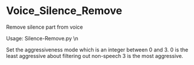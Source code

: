 # Voice_Silence_Remove
Remove silence part from voice

Usage: 
Silence-Remove.py <aggressiveness> <path to wav file>\n

Set the aggressiveness mode which is an integer between 0 and 3. 0 is the least aggressive about filtering out non-speech 3 is the most aggressive.
      
